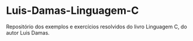 # Luis-Damas-Linguagem-C
Repositório dos exemplos e exercícios resolvidos do livro Linguagem C, do autor Luis Damas.
